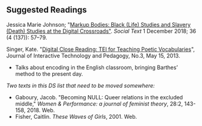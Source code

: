 ## Suggested Readings

Jessica Marie Johnson; "[Markup Bodies: Black (Life) Studies and Slavery (Death) Studies at the Digital Crossroads"](https://read.dukeupress.edu/social-text/article-abstract/36/4%20(137)/57/137032/Markup-BodiesBlack-Life-Studies-and-Slavery-Death?redirectedFrom=fulltext). *Social Text* 1 December 2018; 36 (4 (137)): 57–79.

Singer, Kate. "[Digital Close Reading: TEI for Teaching Poetic Vocabularies](https://jitp.commons.gc.cuny.edu/digital-close-reading-tei-for-teaching-poetic-vocabularies/)", Journal of Interactive Technology and Pedagogy, No.3, May 15, 2013. 
- Talks about encoding in the English classroom, bringing Barthes’ method to the present day. 

*Two texts in this DS list that need to be moved somewhere:* 
- Gaboury, Jacob. "Becoming NULL: Queer relations in the excluded middle," *Women & Performance: a journal of feminist theory*, 28:2, 143-158, 2018. Web.
- Fisher, Caitlin. *These Waves of Girls*, 2001. Web.